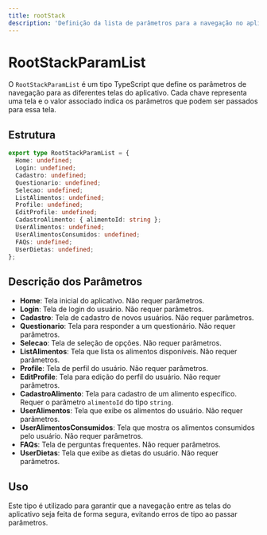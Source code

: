 ```yaml
---
title: rootStack
description: 'Definição da lista de parâmetros para a navegação no aplicativo.'
---
```


# RootStackParamList

O `RootStackParamList` é um tipo TypeScript que define os parâmetros de navegação para as diferentes telas do aplicativo. Cada chave representa uma tela e o valor associado indica os parâmetros que podem ser passados para essa tela.

## Estrutura

```typescript
export type RootStackParamList = {
  Home: undefined;
  Login: undefined;
  Cadastro: undefined;
  Questionario: undefined;
  Selecao: undefined;
  ListAlimentos: undefined;
  Profile: undefined;
  EditProfile: undefined;
  CadastroAlimento: { alimentoId: string };
  UserAlimentos: undefined;
  UserAlimentosConsumidos: undefined;
  FAQs: undefined;
  UserDietas: undefined;
};
```

## Descrição dos Parâmetros

- **Home**: Tela inicial do aplicativo. Não requer parâmetros.
- **Login**: Tela de login do usuário. Não requer parâmetros.
- **Cadastro**: Tela de cadastro de novos usuários. Não requer parâmetros.
- **Questionario**: Tela para responder a um questionário. Não requer parâmetros.
- **Selecao**: Tela de seleção de opções. Não requer parâmetros.
- **ListAlimentos**: Tela que lista os alimentos disponíveis. Não requer parâmetros.
- **Profile**: Tela de perfil do usuário. Não requer parâmetros.
- **EditProfile**: Tela para edição do perfil do usuário. Não requer parâmetros.
- **CadastroAlimento**: Tela para cadastro de um alimento específico. Requer o parâmetro `alimentoId` do tipo `string`.
- **UserAlimentos**: Tela que exibe os alimentos do usuário. Não requer parâmetros.
- **UserAlimentosConsumidos**: Tela que mostra os alimentos consumidos pelo usuário. Não requer parâmetros.
- **FAQs**: Tela de perguntas frequentes. Não requer parâmetros.
- **UserDietas**: Tela que exibe as dietas do usuário. Não requer parâmetros.

## Uso

Este tipo é utilizado para garantir que a navegação entre as telas do aplicativo seja feita de forma segura, evitando erros de tipo ao passar parâmetros.